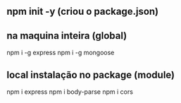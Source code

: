 ## npm init -y (criou o package.json)

## na maquina inteira (global)
npm i -g express
npm i -g mongoose

## local instalação no package (module)
npm i express
npm i body-parse
npm i cors
